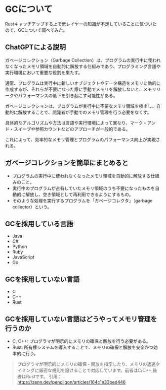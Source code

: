 # GCについて

Rustキャッチアップする上で低レイヤーの知識が不足していることに気づいたので、GCについて調べてみた。

## ChatGPTによる説明

ガベージコレクション（Garbage Collection）は、プログラムの実行中に使われなくなったメモリ領域を自動的に解放する仕組みであり、プログラミング言語や実行環境において重要な役割を果たす。

通常、プログラムは実行中に新しいオブジェクトやデータ構造をメモリに動的に作成するが、それらが不要になった際に手動でメモリを解放しないと、メモリリークやパフォーマンスの低下を引き起こす可能性がある。

ガベージコレクションは、プログラムが実行中に不要なメモリ領域を検出し、自動的に解放することで、開発者が手動でのメモリ管理を行う必要をなくす。

具体的なアルゴリズムや方法は言語や実行環境によって異なり、マーク・アンド・スイープや参照カウントなどのアプローチが一般的である。

これによって、効率的なメモリ管理とプログラムのパフォーマンス向上が実現される。

## ガベージコレクションを簡単にまとめると

- プログラムの実行中に使われなくなったメモリ領域を自動的に解放する仕組みのこと。
- 実行中のプログラムが占有していたメモリ領域のうち不要になったものを自動的に解放し、空き領域として再利用できるようにするもの。
- そのような処理を実行するプログラムを「ガベージコレクタ」（garbage collector）という。

## GCを採用している言語

- Java
- C#
- Python
- Ruby
- JavaScript
- Go

## GCを採用していない言語

- C
- C++
- Rust

## GCを採用していない言語はどうやってメモリ管理を行うのか

- C, C++: プログラマが明示的にメモリの確保と解放を行う必要がある。
- Rust: 所有権システムを導入することで、メモリの確保と解放を安全かつ効率的に行う。

> プログラマが明示的にメモリの確保・開放を指示したり、メモリの返還タイミングに厳密な規則を設けることで対応しています。前者はC/C++,後者はRustです。
> 引用： https://zenn.dev/pencilgon/articles/164c1e33bed446
